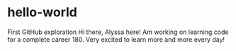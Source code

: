 # hello-world
First GitHub exploration
Hi there, Alyssa here! Am working on learning code for a complete career 180. Very excited to learn more and more every day!
